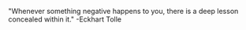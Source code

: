 "Whenever something negative happens to you, there is a deep lesson concealed within it."
-Eckhart Tolle